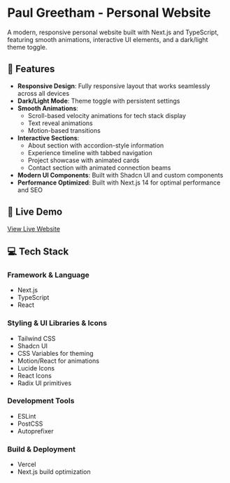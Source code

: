 # Paul Greetham - Personal Website

A modern, responsive personal website built with Next.js and TypeScript, featuring smooth animations, interactive UI elements, and a dark/light theme toggle.

## 🌟 Features

- **Responsive Design**: Fully responsive layout that works seamlessly across all devices
- **Dark/Light Mode**: Theme toggle with persistent settings
- **Smooth Animations**: 
  - Scroll-based velocity animations for tech stack display
  - Text reveal animations
  - Motion-based transitions
- **Interactive Sections**:
  - About section with accordion-style information
  - Experience timeline with tabbed navigation
  - Project showcase with animated cards
  - Contact section with animated connection beams
- **Modern UI Components**: Built with Shadcn UI and custom components
- **Performance Optimized**: Built with Next.js 14 for optimal performance and SEO

## 🚀 Live Demo

[View Live Website](https://paul-greetham.vercel.app)

## 💻 Tech Stack

### Framework & Language
- Next.js
- TypeScript
- React

### Styling & UI Libraries & Icons
- Tailwind CSS
- Shadcn UI
- CSS Variables for theming
- Motion/React for animations
- Lucide Icons
- React Icons
- Radix UI primitives

### Development Tools
- ESLint
- PostCSS
- Autoprefixer

### Build & Deployment
- Vercel
- Next.js build optimization
